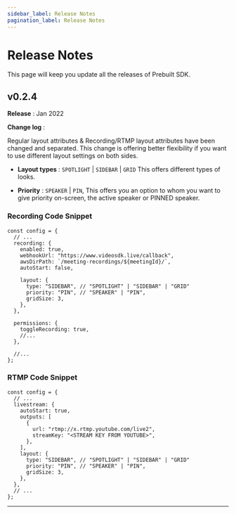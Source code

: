 ```yaml
---
sidebar_label: Release Notes
pagination_label: Release Notes
---
```


# Release Notes

This page will keep you update all the releases of Prebuilt SDK.

## v0.2.4

**Release** : Jan 2022

**Change log** :

Regular layout attributes & Recording/RTMP layout attributes have been changed and separated. This change is offering better flexibility if you want to use different layout settings on both sides.

- **Layout types** : `SPOTLIGHT` | `SIDEBAR` | `GRID` This offers different types of looks.

- **Priority** : `SPEAKER` | `PIN`, This offers you an option to whom you want to give priority on-screen, the active speaker or PINNED speaker.

### Recording Code Snippet

```
const config = {
  // ...
  recording: {
    enabled: true,
    webhookUrl: "https://www.videosdk.live/callback",
    awsDirPath: `/meeting-recordings/${meetingId}/`,
    autoStart: false,

    layout: {
      type: "SIDEBAR", // "SPOTLIGHT" | "SIDEBAR" | "GRID"
      priority: "PIN", // "SPEAKER" | "PIN",
      gridSize: 3,
    },
  },

  permissions: {
    toggleRecording: true,
    //...
  },

  //...
};
```

### RTMP Code Snippet

```
const config = {
  // ...
  livestream: {
    autoStart: true,
    outputs: [
      {
        url: "rtmp://x.rtmp.youtube.com/live2",
        streamKey: "<STREAM KEY FROM YOUTUBE>",
      },
    ],
    layout: {
      type: "SIDEBAR", // "SPOTLIGHT" | "SIDEBAR" | "GRID"
      priority: "PIN", // "SPEAKER" | "PIN",
      gridSize: 3,
    },
  },
  // ...
};
```

---
